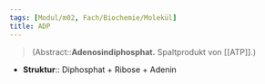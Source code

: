 ```yaml
---
tags: [Modul/m02, Fach/Biochemie/Molekül]
title: ADP
---
```

> (Abstract::**Adenosindiphosphat.** Spaltprodukt von [[ATP]].)
- **Struktur**:: Diphosphat + Ribose + Adenin
